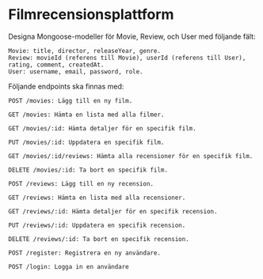 # Filmrecensionsplattform

Designa Mongoose-modeller för Movie, Review, och User med följande fält:

    Movie: title, director, releaseYear, genre.
    Review: movieId (referens till Movie), userId (referens till User), rating, comment, createdAt.
    User: username, email, password, role.

Följande endpoints ska finnas med:

    POST /movies: Lägg till en ny film.

    GET /movies: Hämta en lista med alla filmer.

    GET /movies/:id: Hämta detaljer för en specifik film.

    PUT /movies/:id: Uppdatera en specifik film.

    GET /movies/:id/reviews: Hämta alla recensioner för en specifik film.

    DELETE /movies/:id: Ta bort en specifik film.

    POST /reviews: Lägg till en ny recension.

    GET /reviews: Hämta en lista med alla recensioner.

    GET /reviews/:id: Hämta detaljer för en specifik recension.

    PUT /reviews/:id: Uppdatera en specifik recension.

    DELETE /reviews/:id: Ta bort en specifik recension.

    POST /register: Registrera en ny användare.

    POST /login: Logga in en användare
